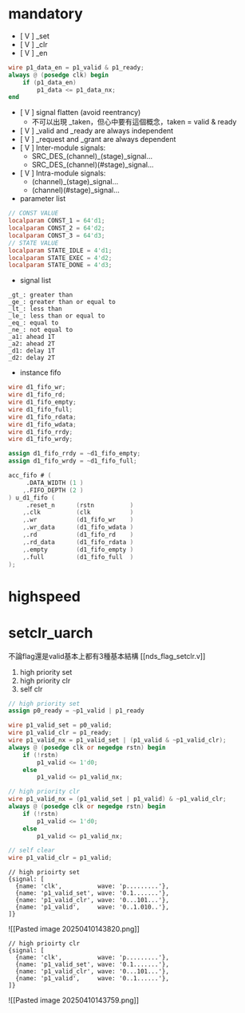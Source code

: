 # mandatory
- [ V ] \_set 
- [ V ] \_clr
- [ V ] \_en
```verilog
wire p1_data_en = p1_valid & p1_ready;
always @ (posedge clk) begin
	if (p1_data_en)
		p1_data <= p1_data_nx;
end
```
- [ V ] signal flatten (avoid reentrancy)
	-  不可以出現 \_taken，但心中要有這個概念，taken = valid & ready
- [ V ] \_valid and \_ready are always independent
- [ V ] \_request and \_grant are always dependent
- [ V ] Inter-module signals:
	-  SRC\_DES\_(channel)\_(stage)\_signal...
	-  SRC\_DES\_(channel)\(\#stage)\_signal...
- [ V ] Intra-module signals: 
	-  (channel)\_(stage)\_signal...
	-  (channel)\(\#stage)\_signal...
- parameter list
```verilog
// CONST VALUE
localparam CONST_1 = 64'd1;
localparam CONST_2 = 64'd2;
localparam CONST_3 = 64'd3;
// STATE VALUE
localparam STATE_IDLE = 4'd1;
localparam STATE_EXEC = 4'd2;
localparam STATE_DONE = 4'd3;
```
- signal list
```
_gt_: greater than
_ge_: greater than or equal to
_lt_: less than
_le_: less than or equal to
_eq_: equal to
_ne_: not equal to 
_a1: ahead 1T
_a2: ahead 2T
_d1: delay 1T
_d2: delay 2T
```
- instance fifo
```verilog
wire d1_fifo_wr;
wire d1_fifo_rd;
wire d1_fifo_empty;
wire d1_fifo_full;
wire d1_fifo_rdata;
wire d1_fifo_wdata;
wire d1_fifo_rrdy;
wire d1_fifo_wrdy;

assign d1_fifo_rrdy = ~d1_fifo_empty;
assign d1_fifo_wrdy = ~d1_fifo_full;

acc_fifo # (
     .DATA_WIDTH (1 )
    ,.FIFO_DEPTH (2 )
) u_d1_fifo (
     .reset_n      (rstn          )
    ,.clk          (clk           )
    ,.wr           (d1_fifo_wr    )
    ,.wr_data      (d1_fifo_wdata )
    ,.rd           (d1_fifo_rd    )
    ,.rd_data      (d1_fifo_rdata )
    ,.empty        (d1_fifo_empty )
    ,.full         (d1_fifo_full  )
);

```
# highspeed

# setclr_uarch
不論flag還是valid基本上都有3種基本結構 [[nds_flag_setclr.v]]

1. high priority set
2. high priority clr
3. self clr
```verilog
// high priority set
assign p0_ready = ~p1_valid | p1_ready

wire p1_valid_set = p0_valid;
wire p1_valid_clr = p1_ready;
wire p1_valid_nx = p1_valid_set | (p1_valid & ~p1_valid_clr);
always @ (posedge clk or negedge rstn) begin
	if (!rstn)
		p1_valid <= 1'd0;
	else
		p1_valid <= p1_valid_nx;
```

```verilog
// high priority clr
wire p1_valid_nx = (p1_valid_set | p1_valid) & ~p1_valid_clr;
always @ (posedge clk or negedge rstn) begin
	if (!rstn)
		p1_valid <= 1'd0;
	else
		p1_valid <= p1_valid_nx;
```

```verilog
// self clear
wire p1_valid_clr = p1_valid;
```

```
// high prioirty set
{signal: [
  {name: 'clk',          wave: 'p.........'},
  {name: 'p1_valid_set', wave: '0.1.......'},
  {name: 'p1_valid_clr', wave: '0...101...'},
  {name: 'p1_valid',     wave: '0..1.010..'},
]}
```

![[Pasted image 20250410143820.png]]

```
// high prioirty clr
{signal: [
  {name: 'clk',          wave: 'p.........'},
  {name: 'p1_valid_set', wave: '0.1.......'},
  {name: 'p1_valid_clr', wave: '0...101...'},
  {name: 'p1_valid',     wave: '0..1......'},
]}
```

![[Pasted image 20250410143759.png]]

